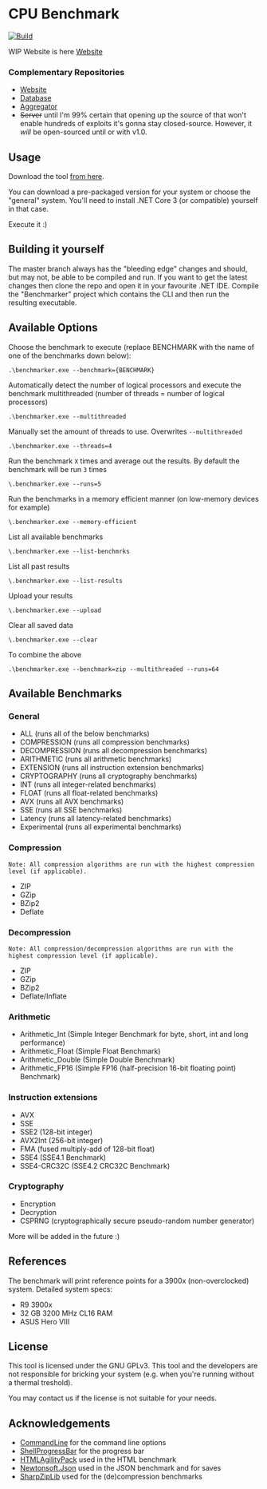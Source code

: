# CPU Benchmark

[![Build](https://action-badges.now.sh/L3tum/CPU-Benchmark?action=.NET%20Core%20CI)](https://action-badges.now.sh/L3tum/CPU-Benchmark?action=.NET%20Core%20CI)

WIP Website is here [Website](https://l3tum.github.io/CPU-Benchmark/)

### Complementary Repositories

- [Website](https://github.com/L3tum/CPU-Benchmark-Website)
- [Database](https://github.com/L3tum/CPU-Benchmark-Database)
- [Aggregator](https://github.com/L3tum/CPU-Benchmark-Database-Aggregator)
- ~~Server~~ until I'm 99% certain that opening up the source of that won't enable hundreds of exploits it's gonna stay closed-source. However, it *will* be open-sourced until or with v1.0.

## Usage

Download the tool [from here](https://github.com/L3tum/CPU-Benchmark/releases/latest).

You can download a pre-packaged version for your system or choose the "general" system. You'll need to install .NET Core 3 (or compatible) yourself in that case.

Execute it :)

## Building it yourself

The master branch always has the "bleeding edge" changes and should, but may not, be able to be compiled and run.
If you want to get the latest changes then clone the repo and open it in your favourite .NET IDE. Compile the "Benchmarker" project which contains the CLI and then run the resulting executable.

## Available Options

Choose the benchmark to execute (replace BENCHMARK with the name of one of the benchmarks down below):

`.\benchmarker.exe --benchmark={BENCHMARK}`

Automatically detect the number of logical processors and execute the benchmark multithreaded (number of threads = number of logical processors)

`.\benchmarker.exe --multithreaded`

Manually set the amount of threads to use. Overwrites `--multithreaded`

`.\benchmarker.exe --threads=4`

Run the benchmark `X` times and average out the results. By default the benchmark will be run `3` times

`\.benchmarker.exe --runs=5`

Run the benchmarks in a memory efficient manner (on low-memory devices for example)

`\.benchmarker.exe --memory-efficient`

List all available benchmarks

`\.benchmarker.exe --list-benchmrks`

List all past results

`\.benchmarker.exe --list-results`

Upload your results

`\.benchmarker.exe --upload`

Clear all saved data

`\.benchmarker.exe --clear`


To combine the above

`.\benchmarker.exe --benchmark=zip --multithreaded --runs=64`

## Available Benchmarks

### General

* ALL (runs all of the below benchmarks)
* COMPRESSION (runs all compression benchmarks)
* DECOMPRESSION (runs all decompression benchmarks)
* ARITHMETIC (runs all arithmetic benchmarks)
* EXTENSION (runs all instruction extension benchmarks)
* CRYPTOGRAPHY (runs all cryptography benchmarks)
* INT (runs all integer-related benchmarks)
* FLOAT (runs all float-related benchmarks)
* AVX (runs all AVX benchmarks)
* SSE (runs all SSE benchmarks)
* Latency (runs all latency-related benchmarks)
* Experimental (runs all experimental benchmarks)

### Compression

`Note: All compression algorithms are run with the highest compression level (if applicable).`

* ZIP
* GZip
* BZip2
* Deflate

### Decompression

`Note: All compression/decompression algorithms are run with the highest compression level (if applicable).`

* ZIP
* GZip
* BZip2
* Deflate/Inflate

### Arithmetic

* Arithmetic_Int (Simple Integer Benchmark for byte, short, int and long performance)
* Arithmetic_Float (Simple Float Benchmark)
* Arithmetic_Double (Simple Double Benchmark)
* Arithmetic_FP16 (Simple FP16 (half-precision 16-bit floating point) Benchmark)

### Instruction extensions

* AVX
* SSE
* SSE2 (128-bit integer)
* AVX2Int (256-bit integer)
* FMA (fused multiply-add of 128-bit float)
* SSE4 (SSE4.1 Benchmark)
* SSE4-CRC32C (SSE4.2 CRC32C Benchmark)

### Cryptography

* Encryption
* Decryption
* CSPRNG (cryptographically secure pseudo-random number generator)

More will be added in the future :)

## References

The benchmark will print reference points for a 3900x (non-overclocked) system.
Detailed system specs:
- R9 3900x
- 32 GB 3200 MHz CL16 RAM
- ASUS Hero VIII

## License

This tool is licensed under the GNU GPLv3. This tool and the developers are not responsible for bricking your system (e.g. when you're running without a thermal treshold).

You may contact us if the license is not suitable for your needs.

## Acknowledgements

- [CommandLine](https://github.com/commandlineparser/commandline) for the command line options
- [ShellProgressBar](https://github.com/Mpdreamz/shellprogressbar) for the progress bar
- [HTMLAgilityPack](https://github.com/zzzprojects/html-agility-pack) used in the HTML benchmark
- [Newtonsoft.Json](https://github.com/JamesNK/Newtonsoft.Json) used in the JSON benchmark and for saves
- [SharpZipLib](https://github.com/icsharpcode/SharpZipLib) used for the (de)compression benchmarks

